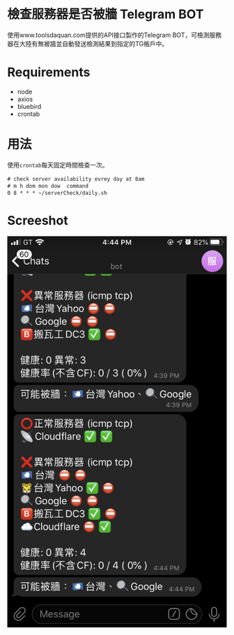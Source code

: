 # 檢查服務器是否被牆 Telegram BOT
使用www.toolsdaquan.com提供的API接口製作的Telegram BOT，可檢測服務器在大陸有無被牆並自動發送檢測結果到指定的TG帳戶中。

# Requirements
+ node
+ axios
+ bluebird
+ crontab

# 用法
使用`crontab`每天固定時間檢查一次。
```
# check server availability evrey day at 8am
# m h dom mon dow  command
0 8 * * * ~/serverCheck/daily.sh
```
# Screeshot
![](./preview.png)
